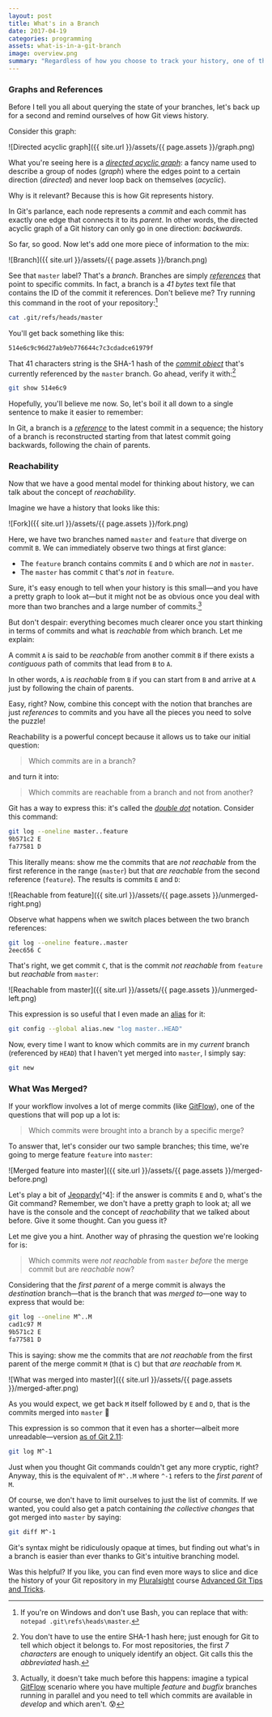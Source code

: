 ```yaml
---
layout: post
title: What's in a Branch
date: 2017-04-19
categories: programming
assets: what-is-in-a-git-branch
image: overview.png
summary: "Regardless of how you choose to track your history, one of the things you often want to know is which commits are in what branch. Sounds easy enough, right? And yet, you wouldn't believe just how cumbersome certain version control systems make answering such a simple question. What I think you'll find even harder to believe, however, is the fact that with Git it's as easy as pie."
---
```


### Graphs and References

Before I tell you all about querying the state of your branches, let's back up for a second and remind ourselves of how Git views history.

Consider this graph:

![Directed acyclic graph]({{ site.url }}/assets/{{ page.assets }}/graph.png)

What you're seeing here is a [_directed acyclic graph_](https://en.wikipedia.org/wiki/Directed_acyclic_graph): a fancy name used to describe a group of nodes (_graph_) where the edges point to a certain direction (_directed_) and never loop back on themselves (_acyclic_).

Why is it relevant? Because this is how Git represents history.

In Git's parlance, each node represents a _commit_ and each commit has exactly one edge that connects it to its _parent_. In other words, the directed acyclic graph of a Git history can only go in one direction: _backwards_.

So far, so good. Now let's add one more piece of information to the mix:

![Branch]({{ site.url }}/assets/{{ page.assets }}/branch.png)

See that `master` label? That's a _branch_. Branches are simply [_references_](https://git-scm.com/docs/gitglossary#gitglossary-aiddefrefaref) that point to specific commits. In fact, a branch is a _41 bytes_ text file that contains the ID of the commit it references. Don't believe me? Try running this command in the root of your repository:[^1]

```bash
cat .git/refs/heads/master
```

You'll get back something like this:

```bash
514e6c9c96d27ab9eb776644c7c3cdadce61979f
```

That 41 characters string is the SHA-1 hash of the [_commit object_](https://git-scm.com/book/en/v2/Git-Internals-Git-Objects) that's currently referenced by the `master` branch. Go ahead, verify it with:[^2]

```bash
git show 514e6c9
```

Hopefully, you'll believe me now. So, let's boil it all down to a single sentence to make it easier to remember:

<div class="note">
<p>
<i class="fa fa-code-fork fa-2x pull-left"></i>
In Git, a branch is a <a href="https://git-scm.com/docs/gitglossary#gitglossary-aiddefrefaref"><em>reference</em></a> to the latest commit in a sequence; the history of a branch is reconstructed starting from that latest commit going backwards, following the chain of parents.
</p>
</div>

### Reachability

Now that we have a good mental model for thinking about history, we can talk about the concept of _reachability_.

Imagine we have a history that looks like this:

![Fork]({{ site.url }}/assets/{{ page.assets }}/fork.png)

Here, we have two branches named `master` and `feature` that diverge on commit `B`. We can immediately observe two things at first glance:

* The `feature` branch contains commits `E` and `D` which are *not* in `master`.
* The `master` has commit `C` that's *not* in `feature`.

Sure, it's easy enough to tell when your history is this small—and you have a pretty graph to look at—but it might not be as obvious once you deal with more than two branches and a large number of commits.[^3]

But don't despair: everything becomes much clearer once you start thinking in terms of commits and what is _reachable_ from which branch. Let me explain:

<div class="note">
<p>
<i class="fa fa-hand-o-right fa-2x pull-left"></i>
A commit <code>A</code> is said to be <em>reachable</em> from another commit <code>B</code> if there exists a <em>contiguous</em> path of commits that lead from <code>B</code> to <code>A</code>.
</p>
</div>

In other words, `A` is _reachable_ from `B` if you can start from `B` and arrive at `A` just by following the chain of parents.

Easy, right? Now, combine this concept with the notion that branches are just _references_ to commits and you have all the pieces you need to solve the puzzle!

Reachability is a powerful concept because it allows us to take our initial question:

> Which commits are in a branch?

and turn it into:

> Which commits are reachable from a branch and not from another?

Git has a way to express this: it's called the [_double dot_](https://www.git-scm.com/book/id/v2/Git-Tools-Revision-Selection#_double_dot) notation. Consider this command:

```bash
git log --oneline master..feature
9b571c2 E
fa77581 D
```

This literally means: show me the commits that are _not reachable_ from the first reference in the range (`master`) but that _are reachable_ from the second reference (`feature`). The results is commits `E` and `D`:

![Reachable from feature]({{ site.url }}/assets/{{ page.assets }}/unmerged-right.png)

Observe what happens when we switch places between the two branch references:

```bash
git log --oneline feature..master
2eec656 C
```

That's right, we get commit `C`, that is the commit _not reachable_ from `feature` but _reachable_ from `master`:

![Reachable from master]({{ site.url }}/assets/{{ page.assets }}/unmerged-left.png)

This expression is so useful that I even made an [alias](https://git-scm.com/book/en/v2/Git-Basics-Git-Aliases) for it:

```bash
git config --global alias.new "log master..HEAD"
```

Now, every time I want to know which commits are in my _current_ branch (referenced by `HEAD`) that I haven't yet merged into `master`, I simply say:

```bash
git new
```

### What Was Merged?

If your workflow involves a lot of merge commits (like [GitFlow](http://nvie.com/posts/a-successful-git-branching-model)), one of the questions that will pop up a lot is:

> Which commits were brought into a branch by a specific merge?

To answer that, let's consider our two sample branches; this time, we're going to merge feature `feature` into `master`:

![Merged feature into master]({{ site.url }}/assets/{{ page.assets }}/merged-before.png)

Let's play a bit of [Jeopardy](https://en.wikipedia.org/wiki/Jeopardy!)[^4]: if the answer is commits `E` and `D`, what's the Git command? Remember, we don't have a pretty graph to look at; all we have is the console and the concept of _reachability_ that we talked about before. Give it some thought. Can you guess it?

Let me give you a hint. Another way of phrasing the question we're looking for is:

> Which commits were _not reachable_ from `master` _before_ the merge commit but are _reachable_ now?

Considering that the _first parent_ of a merge commit is always the _destination_ branch—that is the branch that was _merged to_—one way to express that would be:

```bash
git log --oneline M^..M
cad1c97 M
9b571c2 E
fa77581 D
```

This is saying: show me the commits that are _not reachable_ from the first parent of the merge commit `M` (that is `C`) but that _are reachable_ from `M`.

![What was merged into master]({{ site.url }}/assets/{{ page.assets }}/merged-after.png)

As you would expect, we get back `M` itself followed by `E` and `D`, that is the commits merged into `master` 🎉

This expression is so common that it even has a shorter—albeit more unreadable—version [as of Git 2.11](https://github.com/git/git/blob/master/Documentation/RelNotes/2.11.0.txt#L106-L110):

```bash
git log M^-1
```

Just when you thought Git commands couldn't get any more cryptic, right? Anyway, this is the equivalent of `M^..M` where `^-1` refers to the _first parent_ of `M`.

Of course, we don't have to limit ourselves to just the list of commits. If we wanted, you could also get a patch containing _the collective changes_ that got merged into `master` by saying:

```bash
git diff M^-1
```

Git's syntax might be ridiculously opaque at times, but finding out what's in a branch is easier than ever thanks to Git's intuitive branching model.

<div class="note">
<p>
<i class="fa fa-play-circle-o fa-2x pull-left pull-left-three-lines"></i>
Was this helpful? If you like, you can find even more ways to slice and dice the history of your Git repository in my <a href="http://bit.ly/ps-enrico-campidoglio">Pluralsight</a> course <a href="http://bit.ly/git-tips-tricks">Advanced Git Tips and Tricks</a>.
</p>
</div>

[^1]: If you're on Windows and don't use Bash, you can replace that with: `notepad .git\refs\heads\master`.
[^2]: You don't have to use the entire SHA-1 hash here; just enough for Git to tell which object it belongs to. For most repositories, the first _7 characters_ are enough to uniquely identify an object. Git calls this the _abbreviated_ hash.
[^3]: Actually, it doesn't take much before this happens: imagine a typical [GitFlow](http://nvie.com/posts/a-successful-git-branching-model) scenario where you have multiple _feature_ and _bugfix_ branches running in parallel and you need to tell which commits are available in _develop_ and which aren't. 😰
[^4]: I'll tell you the answer and you'll have to guess the question.

